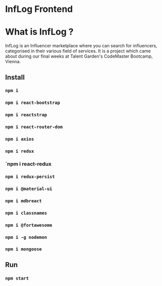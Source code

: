 # InfLog Frontend
# What is InfLog ?

InfLog is an Influencer marketplace where you can search for influencers, categorised in their various field of services. It is a project which came about during our final weeks at Talent Garden's CodeMaster Bootcamp, Vienna.


## Install
### `npm i`
### `npm i react-bootstrap`
### `npm i reactstrap`
### `npm i react-router-dom`
### `npm i axios`
### `npm i redux`
### `npm i react-redux
### `npm i redux-persist`
### `npm i @material-ui`
### `npm i mdbreact`
### `npm i classnames`
### `npm i @fortawesome`
### `npm i -g nodemon`
### `npm i mongoose`


## Run
### `npm start`






